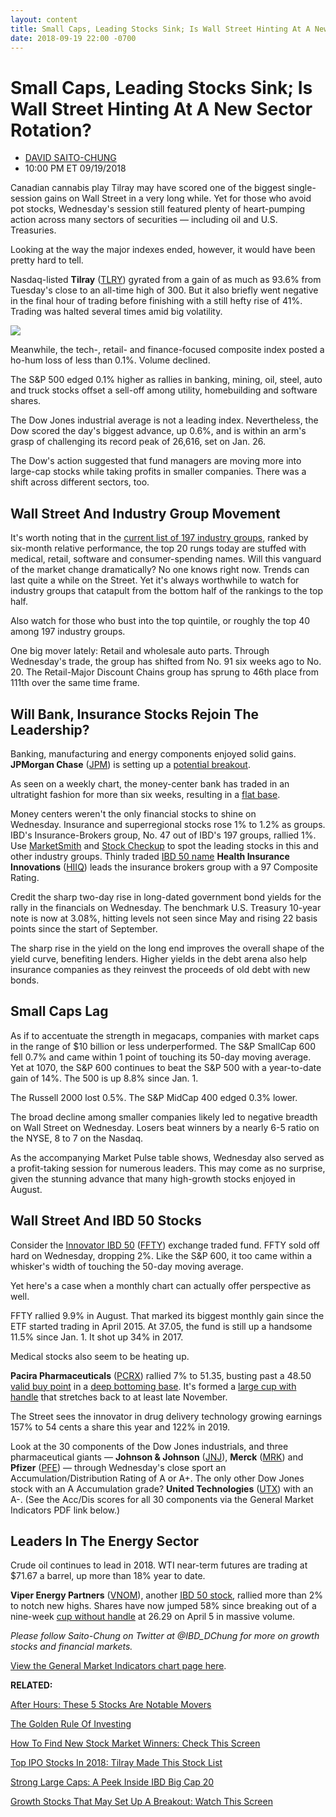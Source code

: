 ```yaml
---
layout: content
title: Small Caps, Leading Stocks Sink; Is Wall Street Hinting At A New Sector Rotation?
date: 2018-09-19 22:00 -0700
---
```



Small Caps, Leading Stocks Sink; Is Wall Street Hinting At A New Sector Rotation?
==================================================================================




* [DAVID SAITO-CHUNG](https://www.investors.com/author/chungd/ "Posts by DAVID SAITO-CHUNG")
* 10:00 PM ET 09/19/2018




Canadian cannabis play Tilray may have scored one of the biggest single-session gains on Wall Street in a very long while. Yet for those who avoid pot stocks, Wednesday's session still featured plenty of heart-pumping action across many sectors of securities — including oil and U.S. Treasuries.




Looking at the way the major indexes ended, however, it would have been pretty hard to tell.


Nasdaq-listed **Tilray** ([TLRY](https://research.investors.com/quote.aspx?symbol=TLRY)) gyrated from a gain of as much as 93.6% from Tuesday's close to an all-time high of 300. But it also briefly went negative in the final hour of trading before finishing with a still hefty rise of 41%. Trading was halted several times amid big volatility.


![](https://www.investors.com/wp-content/uploads/2018/09/MP091918-229x300.jpg)


Meanwhile, the tech-, retail- and finance-focused composite index posted a ho-hum loss of less than 0.1%. Volume declined.


The S&P 500 edged 0.1% higher as rallies in banking, mining, oil, steel, auto and truck stocks offset a sell-off among utility, homebuilding and software shares.


The Dow Jones industrial average is not a leading index. Nevertheless, the Dow scored the day's biggest advance, up 0.6%, and is within an arm's grasp of challenging its record peak of 26,616, set on Jan. 26.


The Dow's action suggested that fund managers are moving more into large-cap stocks while taking profits in smaller companies. There was a shift across different sectors, too.


Wall Street And Industry Group Movement
---------------------------------------


It's worth noting that in the [current list of 197 industry groups](https://www.investors.com/data-tables/industry-group-rankings-sep-19-2018/), ranked by six-month relative performance, the top 20 rungs today are stuffed with medical, retail, software and consumer-spending names. Will this vanguard of the market change dramatically? No one knows right now. Trends can last quite a while on the Street. Yet it's always worthwhile to watch for industry groups that catapult from the bottom half of the rankings to the top half.


Also watch for those who bust into the top quintile, or roughly the top 40 among 197 industry groups.


One big mover lately: Retail and wholesale auto parts. Through Wednesday's trade, the group has shifted from No. 91 six weeks ago to No. 20. The Retail-Major Discount Chains group has sprung to 46th place from 111th over the same time frame.


Will Bank, Insurance Stocks Rejoin The Leadership?
--------------------------------------------------


Banking, manufacturing and energy components enjoyed solid gains. **JPMorgan Chase** ([JPM](https://research.investors.com/quote.aspx?symbol=JPM)) is setting up a [potential breakout](https://www.investors.com/how-to-invest/investors-corner/chart-reading-basics-how-a-buy-point-marks-a-time-of-opportunity/).



As seen on a weekly chart, the money-center bank has traded in an ultratight fashion for more than six weeks, resulting in a [flat base](https://www.investors.com/how-to-invest/investors-corner/when-to-buy-the-basics-of-a-flat-base-a-super-growth-stock-pattern/).


Money centers weren't the only financial stocks to shine on Wednesday. Insurance and superregional stocks rose 1% to 1.2% as groups. IBD's Insurance-Brokers group, No. 47 out of IBD's 197 groups, rallied 1%. Use [MarketSmith](https://marketsmith.investors.com) and [Stock Checkup](https://research.investors.com/stock-checkup/) to spot the leading stocks in this and other industry groups. Thinly traded [IBD 50 name](https://research.investors.com/stock-lists/ibd-50/) **Health Insurance Innovations** ([HIIQ](https://research.investors.com/quote.aspx?symbol=HIIQ)) leads the insurance brokers group with a 97 Composite Rating.


Credit the sharp two-day rise in long-dated government bond yields for the rally in the financials on Wednesday. The benchmark U.S. Treasury 10-year note is now at 3.08%, hitting levels not seen since May and rising 22 basis points since the start of September.


The sharp rise in the yield on the long end improves the overall shape of the yield curve, benefiting lenders. Higher yields in the debt arena also help insurance companies as they reinvest the proceeds of old debt with new bonds.


Small Caps Lag
--------------


As if to accentuate the strength in megacaps, companies with market caps in the range of $10 billion or less underperformed. The S&P SmallCap 600 fell 0.7% and came within 1 point of touching its 50-day moving average. Yet at 1070, the S&P 600 continues to beat the S&P 500 with a year-to-date gain of 14%. The 500 is up 8.8% since Jan. 1.


The Russell 2000 lost 0.5%. The S&P MidCap 400 edged 0.3% lower.


The broad decline among smaller companies likely led to negative breadth on Wall Street on Wednesday. Losers beat winners by a nearly 6-5 ratio on the NYSE, 8 to 7 on the Nasdaq.


As the accompanying Market Pulse table shows, Wednesday also served as a profit-taking session for numerous leaders. This may come as no surprise, given the stunning advance that many high-growth stocks enjoyed in August.


Wall Street And IBD 50 Stocks
-----------------------------


Consider the [Innovator IBD 50](http://www.innovatoretfs.com/etf/?ticker=ffty) ([FFTY](https://research.investors.com/quote.aspx?symbol=FFTY)) exchange traded fund. FFTY sold off hard on Wednesday, dropping 2%. Like the S&P 600, it too came within a whisker's width of touching the 50-day moving average.


Yet here's a case when a monthly chart can actually offer perspective as well.


FFTY rallied 9.9% in August. That marked its biggest monthly gain since the ETF started trading in April 2015. At 37.05, the fund is still up a handsome 11.5% since Jan. 1. It shot up 34% in 2017.



Medical stocks also seem to be heating up.


**Pacira Pharmaceuticals** ([PCRX](https://research.investors.com/quote.aspx?symbol=PCRX)) rallied 7% to 51.35, busting past a 48.50 [valid buy point](https://www.investors.com/how-to-invest/investors-corner/chart-reading-basics-how-a-buy-point-marks-a-time-of-opportunity/) in a [deep bottoming base](https://www.investors.com/how-to-invest/investors-corner/investing-after-a-market-deep-freeze-how-to-spot-the-bottoming-base/). It's formed a [large cup with handle](https://www.investors.com/how-to-invest/investors-corner/the-basics-how-to-analyze-a-stocks-cup-with-handle/) that stretches back to at least late November.


The Street sees the innovator in drug delivery technology growing earnings 157% to 54 cents a share this year and 122% in 2019.


Look at the 30 components of the Dow Jones industrials, and three pharmaceutical giants — **Johnson & Johnson** ([JNJ](https://research.investors.com/quote.aspx?symbol=JNJ)), **Merck** ([MRK](https://research.investors.com/quote.aspx?symbol=MRK)) and **Pfizer** ([PFE](https://research.investors.com/quote.aspx?symbol=PFE)) — through Wednesday's close sport an Accumulation/Distribution Rating of A or A+. The only other Dow Jones stock with an A Accumulation grade? **United Technologies** ([UTX](https://research.investors.com/quote.aspx?symbol=UTX)) with an A-. (See the Acc/Dis scores for all 30 components via the General Market Indicators PDF link below.)


Leaders In The Energy Sector
----------------------------



Crude oil continues to lead in 2018. WTI near-term futures are trading at $71.67 a barrel, up more than 18% year to date.


**Viper Energy Partners** ([VNOM](https://research.investors.com/quote.aspx?symbol=VNOM)), another [IBD 50 stock](https://research.investors.com/stock-lists/ibd-50/), rallied more than 2% to notch new highs. Shares have now jumped 58% since breaking out of a nine-week [cup without handle](https://www.investors.com/how-to-invest/investors-corner/investing-202-why-some-great-cup-bases-dont-form-a-handle/) at 26.29 on April 5 in massive volume.


*Please follow Saito-Chung on Twitter at @IBD\_DChung for more on growth stocks and financial markets.*


[View the General Market Indicators chart page here](https://www.investors.com/wp-content/uploads/2018/09/IBD2009101120GMI.pdf).


**RELATED:**


[After Hours: These 5 Stocks Are Notable Movers](https://www.investors.com/market-trend/stock-market-today/dow-jones-futures-tilray-stock-marijuana-stocks-red-hat-earnings/)


[The Golden Rule Of Investing](https://www.investors.com/how-to-invest/investors-corner/still-the-no-1-rule-for-stock-investors-always-cut-your-losses-short/)


[How To Find New Stock Market Winners: Check This Screen](https://research.investors.com/stock-lists/ipo-leaders/)


[Top IPO Stocks In 2018: Tilray Made This Stock List](https://www.investors.com/news/ipo-stocks-2018/)


[Strong Large Caps: A Peek Inside IBD Big Cap 20](https://research.investors.com/stock-lists/big-cap-20/)


[Growth Stocks That May Set Up A Breakout: Watch This Screen](https://research.investors.com/stocksonthemove.aspx)




